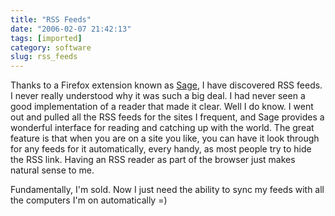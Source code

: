```yaml
---
title: "RSS Feeds"
date: "2006-02-07 21:42:13"
tags: [imported]
category: software
slug: rss_feeds
---
```


Thanks to a Firefox extension known as <a title="Sage" href="http://sage.mozdev.org/">Sage</a>, I have discovered RSS feeds. I never really understood why it was such a big deal. I had never seen a good implementation of a reader that made it clear. Well I do know. I went out and pulled all the RSS feeds for the sites I frequent, and Sage provides a wonderful interface for reading and catching up with the world. The great feature is that when you are on a site you like, you can have it look through for any feeds for it automatically, every handy, as most people try to hide the RSS link. Having an RSS reader as part of the browser just makes natural sense to me.

Fundamentally, I'm sold. Now I just need the ability to sync my feeds with all the computers I'm on automatically =)
